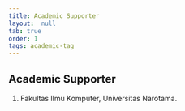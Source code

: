 ```yaml
---
title: Academic Supporter
layout:  null
tab: true
order: 1
tags: academic-tag
---
```


## Academic Supporter

1. Fakultas Ilmu Komputer, Universitas Narotama.

